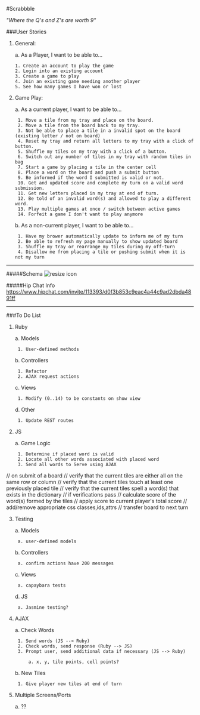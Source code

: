 #Scrabbble

_"Where the Q's and Z's are worth 9"_

###User Stories
1.	General:

	a. As a Player, I want to be able to...
	
		1. Create an account to play the game
		2. Login into an existing account
		3. Create a game to play
		4. Join an existing game needing another player
		5. See how many games I have won or lost

2. Game Play:

	a. As a current player, I want to be able to... 

		1. Move a tile from my tray and place on the board.
		2. Move a tile from the board back to my tray.
		3. Not be able to place a tile in a invalid spot on the board (existing letter / not on board)
		4. Reset my tray and return all letters to my tray with a click of button.
		5. Shuffle my tiles on my tray with a click of a button.
		6. Switch out any number of tiles in my tray with random tiles in bag
		7. Start a game by placing a tile in the center cell
		8. Place a word on the board and push a submit button
		9. Be informed if the word I submitted is valid or not.
		10. Get and updated score and complete my turn on a valid word submission.
		11. Get new letters placed in my tray at end of turn.
		12. Be told of an invalid word(s) and allowed to play a different word.
		13. Play multiple games at once / switch between active games
		14. Forfeit a game I don't want to play anymore

	b. As a non-current player, I want to be able to...

		1. Have my brower automatically update to inform me of my turn
		2. Be able to refresh my page manually to show updated board
		3. Shuffle my tray or rearrange my tiles during my off-turn
		4. Disallow me from placing a tile or pushing submit when it is not my turn			

---

#####Schema
![resize icon][2]

[2]: http://i.imgur.com/kEwF7C0.png

#####Hip Chat Info
https://www.hipchat.com/invite/113393/d0f3b853c9eac4a44c9ad2dbda4891ff

***

###To Do List
1. Ruby

	a. Models

		1. User-defined methods

	b. Controllers

		1. Refactor
		2. AJAX request actions

	c. Views

		1. Modify (0..14) to be constants on show view

	d. Other

		1. Update REST routes

2. JS

	a. Game Logic

		1. Determine if placed word is valid
		2. Locate all other words associated with placed word
		3. Send all words to Serve using AJAX


// on submit of a board
//   verify that the current tiles are either all on the same row or column
//   verify that the current tiles touch at least one previously placed tile
//   verify that the current tiles spell a word(s) that exists in the dictionary
// if verifications pass
//   calculate score of the word(s) formed by the tiles
//   apply score to current player's total score
//   add/remove appropriate css classes,ids,attrs
//   transfer board to next turn

3. Testing

	a. Models

		a. user-defined models

	b. Controllers
	
		a. confirm actions have 200 messages

	c. Views
	
		a. capaybara tests

	d. JS
	
		a. Jasmine testing?

4. AJAX

	a. Check Words

		1. Send words (JS --> Ruby)
		2. Check words, send response (Ruby --> JS)
		3. Prompt user, send additional data if necessary (JS --> Ruby)
			
			a. x, y, tile points, cell points?

	b. New Tiles

		1. Give player new tiles at end of turn

5. Multiple Screens/Ports

	a. ??	
